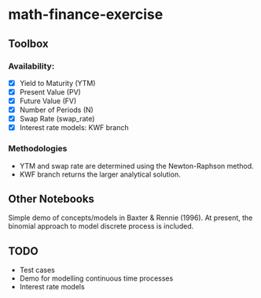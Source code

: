 # math-finance-exercise

## Toolbox
### Availability:
- [x] Yield to Maturity (YTM)
- [x] Present Value (PV)
- [x] Future Value (FV)
- [x] Number of Periods (N)
- [x] Swap Rate (swap_rate)
- [x] Interest rate models: KWF branch

### Methodologies
- YTM and swap rate are determined using the Newton-Raphson method.
- KWF branch returns the larger analytical solution.

## Other Notebooks
Simple demo of concepts/models in Baxter & Rennie (1996).  At present, the binomial approach to model discrete process is included.

## TODO
- Test cases
- Demo for modelling continuous time processes
- Interest rate models
